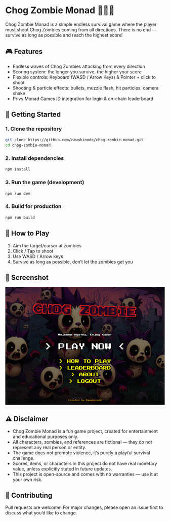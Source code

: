 # Chog Zombie Monad 🧟‍♂️🔫
Chog Zombie Monad is a simple endless survival game where the player must shoot Chog Zombies coming from all directions. There is no end — survive as long as possible and reach the highest score!

## 🎮 Features

- Endless waves of Chog Zombies attacking from every direction
- Scoring system: the longer you survive, the higher your score
- Flexible controls: Keyboard (WASD / Arrow Keys) & Pointer + click to shoot
- Shooting & particle effects: bullets, muzzle flash, hit particles, camera shake
- Privy Monad Games ID integration for login & on-chain leaderboard

## 🚀 Getting Started
### 1. Clone the repository

```bash
git clone https://github.com/rawakinode/chog-zombie-monad.git
cd chog-zombie-monad
```

### 2. Install dependencies
```bash
npm install
```

### 3. Run the game (development)
```bash
npm run dev
```

### 4. Build for production
```bash
npm run build
```

## 🎯 How to Play

1. Aim the target/cursor at zombies
2. Click / Tap to shoot
3. Use WASD / Arrow keys
4. Survive as long as possible, don’t let the zombies get you

## 📸 Screenshot

![Gameplay Screenshot](./src/assets/image/screenshot.png)

## ⚠️ Disclaimer

- Chog Zombie Monad is a fun game project, created for entertainment and educational purposes only.
- All characters, zombies, and references are fictional — they do not represent any real person or entity.
- The game does not promote violence, it’s purely a playful survival challenge.
- Scores, items, or characters in this project do not have real monetary value, unless explicitly stated in future updates.
- This project is open-source and comes with no warranties — use it at your own risk.

## 🤝 Contributing

Pull requests are welcome! For major changes, please open an issue first to discuss what you’d like to change.

